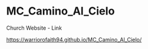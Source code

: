 # MC_Camino_Al_Cielo

Church Website - Link 

https://warriorofaith94.github.io/MC_Camino_Al_Cielo/
